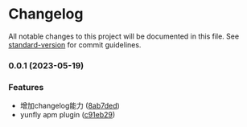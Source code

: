 # Changelog

All notable changes to this project will be documented in this file. See [standard-version](https://github.com/conventional-changelog/standard-version) for commit guidelines.

### 0.0.1 (2023-05-19)


### Features

* 增加changelog能力 ([8ab7ded](https://github.com/yunke-yunfly/yunfly-plugin-apm/commit/8ab7ded1188b002a1a86dca28ce5dddb3dc1a9d5))
* yunfly apm plugin ([c91eb29](https://github.com/yunke-yunfly/yunfly-plugin-apm/commit/c91eb29485de48d42f3fb0154eae73740325a3ff))
